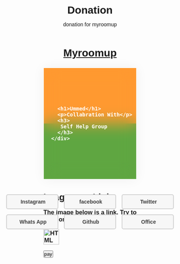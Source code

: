 # Donation
donation for myroomup
<html>
<title>
myroomup.com
</title>
<head>
<h1>
<center>
<a href="https://www.myroomup.com/">Myroomup</a></center>
</h1>
</head>
<h3> 
 <html lang="en">  
 <body>  

   <meta charset="UTF-8">  
   <meta http-equiv="X-UA-Compatible" content="IE=edge">  
   <meta name="viewport" content="width=device-width, initial-scale=1.0">  
   <title></title>  
   <link rel="stylesheet" href="style.css">  
 
   <div class="card">  
     <div class="content"> 
      
       <h1>Ummed</h1> 
       <p>Collabration With</p>
       <h3>
        Self Help Group
       </h3>  
     </div>  
   </div>
   <div>
    <h2>Image as a Link</h2>

<p>The image below is a link. Try to click on it.</p>

<a href="default.asp"><img src="smiley.gif" alt="HTML tutorial" style="width:42px;height:42px;"></a>

</body>
</html>
   </div>
   <button onclick="document.location='https://www.instagram.com/nishant.mall/'">pay</button>
 </body>  
<style>
@import url('https://fonts.googleapis.com/css2?family=Poppins&display=swap');  
 *{  
   margin: 0;  
   padding: 0;  
   box-sizing: border-box;  
   font-family: 'Poppins', sans-serif;  
 }  
 body{  
   display: flex;  
   justify-content: center;  
   align-items: center;  
   height: 100vh;  
 }  
 .card{  
   width: 250px;  
   height: 300px;  
   position: relative;  
   cursor: pointer;  
 }  
 .card .content{  
   width: 100%;  
   height: 100%;  
   background: rgba(255, 255, 255, 0.089);  
   backdrop-filter: blur(20px);  
   border: 1px solid white;  
   color: white;  
   display: flex;  
   justify-content: center;  
   align-items: center;  
   flex-direction: column;  
   box-shadow: 0 0 30px rgba(0, 0, 0, 0.055);  
   transition: all .4s;  
 }  
 .card .content p{  
   font-size: 0.8em;  
   padding: 0.3em 1.5em;  
   text-align: center;  
 }  
 .card:hover .content{  
   color: rgb(36, 36, 36);  
 }  
 .card::before,  
 .card::after{  
   content: '';  
   position: absolute;  
   width: 100%;  
   height: 50%;  
   background: #FF8F1C;  
   z-index: -20;  
   transition: all .4s;  
 }  
 .card::before{  
   top: 0;  
   right: 0;  
 }  
 .card::after{  
   bottom: 0;  
   left: 0;  
   background: #509E2F;  
 }  
 .card:hover::before{  
   width: 50px;  
   height: 50px;  
   transform: translate(20px, -20px);  
   border-radius: 50%;  
 }  
 .card:hover::after{  
   width: 100px;  
   height: 100px;  
   transform: translate(-20px, 20px);  
   border-radius: 50%;  
 }
</style>
</h3> 

<h4>  
 <html lang="en">  
 <head>  
   <meta charset="UTF-8">  
   <meta http-equiv="X-UA-Compatible" content="IE=edge">  
   <meta name="viewport" content="width=device-width, initial-scale=1.0">  
   <title></title>  
   <link rel="stylesheet" href="style.css">  
   <link rel="stylesheet" href="https://cdnjs.cloudflare.com/ajax/libs/font-awesome/6.0.0-beta2/css/all.min.css" integrity="sha512-YWzhKL2whUzgiheMoBFwW8CKV4qpHQAEuvilg9FAn5VJUDwKZZxkJNuGM4XkWuk94WCrrwslk8yWNGmY1EduTA==" crossorigin="anonymous" referrerpolicy="no-referrer" />  
 </head>  
 <body>  
   <p></p>  
   <div class="container">  
     <div class="checkbox">  
       <input type="checkbox" name="" id="">  
       <div class="box">  
         <i class="fab fa-instagram"></i>  
         <p data-text="Instagram">Instagram</p>
       </div>  
     </div>  
     <div class="checkbox">  
       <input type="checkbox" name="" id="">  
       <div class="box">  
         <i class="fab fa-facebook-square"></i>  
         <p data-text="facebook">facebook</p>  
       </div>  
     </div>  
     <div class="checkbox">  
       <input type="checkbox" name="" id="">  
       <div class="box">  
         <i class="fab fa-twitter"></i>  
         <p data-text="Twitter">Twitter</p>  
       </div>  
     </div>  
     <div class="checkbox">  
       <input type="checkbox" name="" id="">  
       <div class="box">  
         <i class="fab fa-whatsapp"></i>  
         <p data-text="WhatsApp">Whats App</p>  
       </div>  
     </div>  
     <div class="checkbox">  
       <input type="checkbox" name="" id="">  
       <div class="box">  
         <i class="fab fa-github"></i>  
         <p data-text="Github">Github</p>  
       </div>  
     </div>  
     <div class="checkbox">  
       <input type="checkbox" name="" id="">  
       <div class="box">  
         <i class="fab fa-discord"></i>  
         <p data-text="Office">Office</p>  
       </div>  
     </div>  
   </div>  
 </body>  
<style>
@import url('https://fonts.googleapis.com/css2?family=Poppins&display=swap');  
 *{  
   margin: 0;  
   padding: 0;  
   box-sizing: border-box;  
   font-family: 'Poppins', sans-serif;  
 }  
 body{  
   display: flex;  
   justify-content: center;  
   align-items: center;  
   height: 100vh;  
   flex-direction: column;  
 }  
 .container{  
   width: 450px;  
   display: flex;  
   justify-content: space-between;  
   flex-wrap: wrap;  
   margin: 1em 0 0 0;  
 }  
 .checkbox{  
   width: 140px;  
   height: 40px;  
   position: relative;  
   margin: 0.5em 0;  
 }  
 .checkbox input{  
   position: absolute;  
   cursor: pointer;  
   width: 100%;  
   height: 100%;  
   z-index: 2;  
   appearance: none;  
   -webkit-appearance: none;  
 }  
 .box{  
   width: 100%;  
   height: 100%;  
   position: absolute;  
   z-index: 1;  
   background: #f7f7f7;    
   border: 2px solid #d1d1d1;  
   color: rgb(63, 63, 63);  
   border-radius: 5px;  
   display: flex;  
   justify-content: center;  
   align-items: center;  
   overflow: hidden;  
   transition: all 0.6s;  
 }  
 .box i{  
   margin-right: 0.3em;  
 }  
 .box p{  
   transition: all 0.2s;  
 }  
 .checkbox input:checked ~ .box p{  
   transform: translateY(-30px);  
 }  
 .box p::before{  
   content: attr(data-text);  
   position: absolute;  
   transform: translateY(30px);  
 }  
 .checkbox input:checked ~ .box p::before{  
   transform: translateY(30px);  
 }  
 .checkbox input:checked ~ .box {  
   background: #f7f7f7;  
   border: 2px solid #185ADB;  
   color: #185ADB;  
 }
</style>
</h4>
